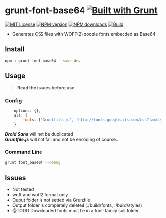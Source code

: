 # grunt-font-base64 [![Built with Grunt][grunt-img]](http://gruntjs.com/)

[![MIT License][license-img]][license-url] [![NPM version][npm-version-img]][npm-url] [![NPM downloads][npm-downloads-img]][npm-url] [![Build][travis-img]][travis-url]

* Generates CSS files with WOFF(2) google fonts embedded as Base64

## Install

```bash
npm i grunt-font-base64 --save-dev
```

## Usage

> **Read the issues before use**

### Config
```javascript
    options: {},
    all: {
        fonts: ['Gruntfile.js', 'http://fonts.googleapis.com/css?family=Droid+Sans:700', 'http://fonts.googleapis.com/css?family=Droid+Sans', 'http://fonts.googleapis.com/css?family=Open+Sans', 'http://fonts.googleapis.com/css?family=Droid+Sans:400,700']
    }
```
***Droid Sans*** will not be duplicated<br/>
***Gruntfile.js*** will not fail and not be encoding of course...<br/>

### Command Line
```bash
grunt font_base64 --debug
```

## Issues

- Not tested
- woff and woff2 format only
- Ouput folder is not setted via Gruntfile
- Output folder is completely deleted (./build/fonts, ./build/styles)
- @TODO Downloaded fonts must be in a font-family sub folder

[grunt-img]: https://cdn.gruntjs.com/builtwith.png
[license-img]: http://img.shields.io/badge/license-MIT-blue.svg?style=flat-square
[license-url]: LICENSE-MIT

[npm-url]: https://npmjs.org/package/grunt-font-base64
[npm-version-img]: http://img.shields.io/npm/v/grunt-font-base64.svg?style=flat-square
[npm-downloads-img]: http://img.shields.io/npm/dm/grunt-font-base64.svg?style=flat-square

[coverall-url]: https://coveralls.io/r/sixertoy/grunt-font-base64
[coverall-img]: https://img.shields.io/coveralls/sixertoy/grunt-font-base64.svg?style=flat-square

[travis-url]: https://travis-ci.org/sixertoy/grunt-font-base64
[travis-img]: http://img.shields.io/travis/sixertoy/grunt-font-base64.svg?style=flat-square
